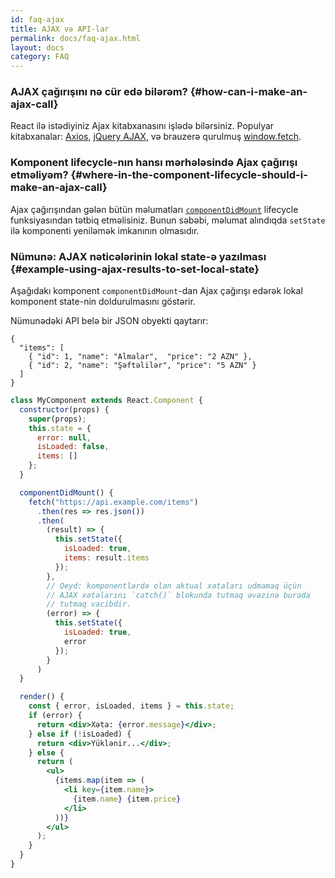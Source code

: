```yaml
---
id: faq-ajax
title: AJAX və API-lar
permalink: docs/faq-ajax.html
layout: docs
category: FAQ
---
```


### AJAX çağırışını nə cür edə bilərəm? {#how-can-i-make-an-ajax-call}

React ilə istədiyiniz Ajax kitabxanasını işlədə bilərsiniz. Populyar kitabxanalar: [Axios](https://github.com/axios/axios), [jQuery AJAX](https://api.jquery.com/jQuery.ajax/), və brauzerə qurulmuş [window.fetch](https://developer.mozilla.org/en-US/docs/Web/API/Fetch_API).

### Komponent lifecycle-nın hansı mərhələsində Ajax çağırışı etməliyəm? {#where-in-the-component-lifecycle-should-i-make-an-ajax-call}

Ajax çağırışından gələn bütün məlumatları [`componentDidMount`](/docs/react-component.html#mounting) lifecycle funksiyasından tətbiq etməlisiniz. Bunun səbəbi, məlumat alındıqda `setState` ilə komponenti yeniləmək imkanının olmasıdır.

### Nümunə: AJAX nəticələrinin lokal state-ə yazılması {#example-using-ajax-results-to-set-local-state}

Aşağıdakı komponent `componentDidMount`-dan Ajax çağırışı edərək lokal komponent state-nin doldurulmasını göstərir. 

Nümunədəki API belə bir JSON obyekti qaytarır:

```
{
  "items": [
    { "id": 1, "name": "Almalar",  "price": "2 AZN" },
    { "id": 2, "name": "Şəftəlilər", "price": "5 AZN" }
  ] 
}
```

```jsx
class MyComponent extends React.Component {
  constructor(props) {
    super(props);
    this.state = {
      error: null,
      isLoaded: false,
      items: []
    };
  }

  componentDidMount() {
    fetch("https://api.example.com/items")
      .then(res => res.json())
      .then(
        (result) => {
          this.setState({
            isLoaded: true,
            items: result.items
          });
        },
        // Qeyd: komponentlərdə olan aktual xətaları udmamaq üçün
        // AJAX xətəlarını `catch()` blokunda tutmaq əvəzinə burada
        // tutmaq vacibdir.
        (error) => {
          this.setState({
            isLoaded: true,
            error
          });
        }
      )
  }

  render() {
    const { error, isLoaded, items } = this.state;
    if (error) {
      return <div>Xəta: {error.message}</div>;
    } else if (!isLoaded) {
      return <div>Yüklənir...</div>;
    } else {
      return (
        <ul>
          {items.map(item => (
            <li key={item.name}>
              {item.name} {item.price}
            </li>
          ))}
        </ul>
      );
    }
  }
}
```
